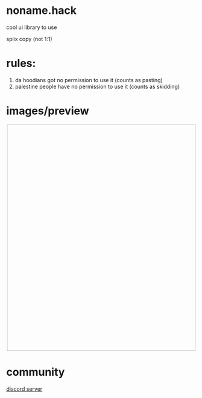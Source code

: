 # noname.hack

cool ui library to use

splix copy (not 1:1)

# rules:
  1. da hoodians got no permission to use it (counts as pasting)
  2. palestine people have no permission to use it (counts as skidding)

# images/preview

<p align = "center">
  <img width = "500" height = "600" scr = "https://s3.us-east-1.wasabisys.com/e-zimagehosting/7832f20c-64f3-46ac-bbdc-24b47117be2a/shp87iyd.png">
</p>

# community

[discord server](https://discord.gg/UrQuMQbPmY)
